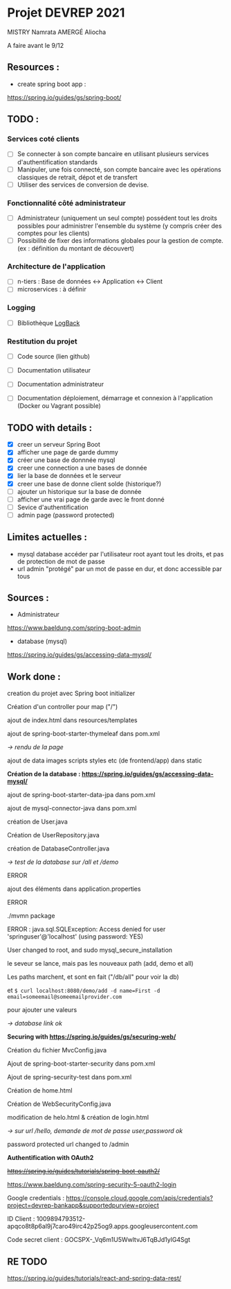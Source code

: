 # Projet DEVREP 2021

MISTRY Namrata
AMERGÉ Aliocha

A faire avant le 9/12

## Resources :

- create spring boot app :

https://spring.io/guides/gs/spring-boot/



## TODO : 

### Services coté clients

- [ ] Se connecter à son compte bancaire en utilisant plusieurs services d'authentification standards
- [ ] Manipuler, une fois connecté, son compte bancaire avec les opérations classiques de retrait, dépot et de transfert
- [ ] Utiliser des services de conversion de devise.

### Fonctionnalité côté administrateur

- [ ] Administrateur (uniquement un seul compte) possédent tout les droits possibles pour administrer l'ensemble du système (y compris créer des comptes pour les clients)
- [ ] Possibilité de fixer des informations globales pour la gestion de compte. (ex : définition du montant de découvert)

### Architecture de l'application

- [ ] n-tiers : Base de données <-> Application <-> Client
- [ ] microservices : à définir

### Logging

- [ ] Bibliothèque [LogBack](http://logback.qos.ch/index.html)

### Restitution du projet

- [ ] Code source (lien github)
- [ ] Documentation utilisateur
- [ ] Documentation administrateur
- [ ] Documentation déploiement, démarrage et connexion à l'application (Docker ou Vagrant possible)


## TODO with details :

- [x] creer un serveur Spring Boot
- [x] afficher une page de garde dummy
- [x] créer une base de donnnée mysql
- [x] creer une connection a une bases de donnée
- [x] lier la base de données et le serveur
- [x] creer une base de donne client solde (historique?)
- [ ] ajouter un historique sur la base de donnée
- [ ] afficher une vrai page de garde avec le front donné
- [ ] Sevice d'authentification
- [ ] admin page (password protected)

## Limites actuelles :

- mysql database accéder par l'utilisateur root ayant tout les droits, et pas de protection de mot de passe
- url admin "protégé" par un mot de passe en dur, et donc accessible par tous




## Sources : 

- Administrateur 

https://www.baeldung.com/spring-boot-admin

- database (mysql)

https://spring.io/guides/gs/accessing-data-mysql/


## Work done :


creation du projet avec Spring boot initializer

Création d'un controller pour map ("/")

ajout de index.html dans resources/templates

ajout de spring-boot-starter-thymeleaf dans pom.xml

*-> rendu de la page*

ajout de data images scripts styles etc (de frontend/app) dans static

**Création de la database : https://spring.io/guides/gs/accessing-data-mysql/**

ajout de spring-boot-starter-data-jpa dans pom.xml

ajout de mysql-connector-java dans pom.xml

création de User.java

Création de UserRepository.java

création de DatabaseController.java

*-> test de la database sur /all et /demo*

ERROR

ajout des éléments dans application.properties

ERROR

./mvmn package

ERROR : java.sql.SQLException: Access denied for user 'springuser'@'localhost' (using password: YES)

User changed to root, and sudo mysql_secure_installation

le seveur se lance, mais pas les nouveaux path (add, demo et all)

Les paths marchent, et sont en fait ("/db/all" pour voir la db)

et `$ curl localhost:8080/demo/add -d name=First -d email=someemail@someemailprovider.com`

pour ajouter une valeurs

*-> database link ok*

**Securing with https://spring.io/guides/gs/securing-web/**

Création du fichier MvcConfig.java

Ajout de spring-boot-starter-security dans pom.xml

Ajout de spring-security-test dans pom.xml

Création de home.html

Création de WebSecurityConfig.java

modification de helo.html & création de login.html

*-> sur url /hello, demande de mot de passe user,password ok*

password protected url changed to /admin

**Authentification with OAuth2**

~~https://spring.io/guides/tutorials/spring-boot-oauth2/~~

https://www.baeldung.com/spring-security-5-oauth2-login

Google credentials :  https://console.cloud.google.com/apis/credentials?project=devrep-bankapp&supportedpurview=project

ID Client : 1009894793512-apqco8t8p6al9j7caro49irc42p25og9.apps.googleusercontent.com

Code secret client : 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


## RE TODO

https://spring.io/guides/tutorials/react-and-spring-data-rest/